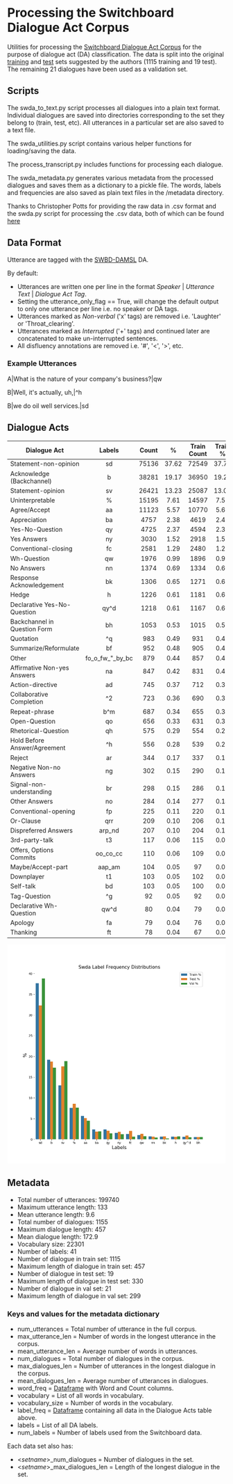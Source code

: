 # Processing the Switchboard Dialogue Act Corpus
Utilities for processing the [Switchboard Dialogue Act Corpus](https://web.stanford.edu/~jurafsky/ws97/)
for the purpose of dialogue act (DA) classification. The data is split into the original [training](https://web.stanford.edu/~jurafsky/ws97/ws97-train-convs.list) 
and [test](https://web.stanford.edu/~jurafsky/ws97/ws97-test-convs.list) sets suggested by the authors (1115 training and 19 test).
The remaining 21 dialogues have been used as a validation set.

## Scripts
The swda_to_text.py script processes all dialogues into a plain text format. Individual dialogues are saved into directories corresponding
to the set they belong to (train, test, etc). All utterances in a particular set are also saved to a text file.

The swda_utilities.py script contains various helper functions for loading/saving the data.

The process_transcript.py includes functions for processing each dialogue.

The swda_metadata.py generates various metadata from the processed dialogues and saves them as a dictionary to a pickle file.
The words, labels and frequencies are also saved as plain text files in the /metadata directory.

Thanks to Christopher Potts for providing the raw data in .csv format and the swda.py script for processing the .csv data, both of which can be found [here](https://github.com/cgpotts/swda)

## Data Format
Utterance are tagged with the [SWBD-DAMSL](https://web.stanford.edu/~jurafsky/ws97/manual.august1.html) DA.

By default:
- Utterances are written one per line in the format *Speaker* | *Utterance Text* | *Dialogue Act Tag*.
- Setting the utterance_only_flag == True, will change the default output to only one utterance per line i.e. no speaker or DA tags.
- Utterances marked as *Non-verbal* ('x' tags) are removed i.e. 'Laughter' or 'Throat_clearing'.
- Utterances marked as *Interrupted* ('+' tags) and continued later are concatenated to make un-interrupted sentences.
- All disfluency annotations are removed i.e. '#', '<', '>', etc.

### Example Utterances
A|What is the nature of your company's business?|qw

B|Well, it's actually, uh,|^h

B|we do oil well services.|sd

## Dialogue Acts
Dialogue Act                   |        Labels        |  Count   |    %     |   Train Count   | Train %  |   Test Count    |  Test %  |    Val Count    |  Val %  
--- | :---: | :---: | :---: | :---: | :---: | :---: | :---: | :---: | :---:
Statement-non-opinion          |          sd          |  75136   |  37.62   |      72549      |  37.71   |      1317       |  32.30   |      1270       |  38.81  
Acknowledge (Backchannel)      |          b           |  38281   |  19.17   |      36950      |  19.21   |       764       |  18.73   |       567       |  17.33  
Statement-opinion              |          sv          |  26421   |  13.23   |      25087      |  13.04   |       718       |  17.61   |       616       |  18.83  
Uninterpretable                |          %           |  15195   |   7.61   |      14597      |   7.59   |       349       |   8.56   |       249       |   7.61  
Agree/Accept                   |          aa          |  11123   |   5.57   |      10770      |   5.60   |       207       |   5.08   |       146       |   4.46  
Appreciation                   |          ba          |   4757   |   2.38   |      4619       |   2.40   |       76        |   1.86   |       62        |   1.89  
Yes-No-Question                |          qy          |   4725   |   2.37   |      4594       |   2.39   |       84        |   2.06   |       47        |   1.44  
Yes Answers                    |          ny          |   3030   |   1.52   |      2918       |   1.52   |       73        |   1.79   |       39        |   1.19  
Conventional-closing           |          fc          |   2581   |   1.29   |      2480       |   1.29   |       81        |   1.99   |       20        |   0.61  
Wh-Question                    |          qw          |   1976   |   0.99   |      1896       |   0.99   |       55        |   1.35   |       25        |   0.76  
No Answers                     |          nn          |   1374   |   0.69   |      1334       |   0.69   |       26        |   0.64   |       14        |   0.43  
Response Acknowledgement       |          bk          |   1306   |   0.65   |      1271       |   0.66   |       28        |   0.69   |        7        |   0.21  
Hedge                          |          h           |   1226   |   0.61   |      1181       |   0.61   |       23        |   0.56   |       22        |   0.67  
Declarative Yes-No-Question    |         qy^d         |   1218   |   0.61   |      1167       |   0.61   |       36        |   0.88   |       15        |   0.46  
Backchannel in Question Form   |          bh          |   1053   |   0.53   |      1015       |   0.53   |       21        |   0.51   |       17        |   0.52  
Quotation                      |          ^q          |   983    |   0.49   |       931       |   0.48   |       17        |   0.42   |       35        |   1.07  
Summarize/Reformulate          |          bf          |   952    |   0.48   |       905       |   0.47   |       23        |   0.56   |       24        |   0.73  
Other                          |   fo_o_fw_"_by_bc    |   879    |   0.44   |       857       |   0.45   |       15        |   0.37   |        7        |   0.21  
Affirmative Non-yes Answers    |          na          |   847    |   0.42   |       831       |   0.43   |       10        |   0.25   |        6        |   0.18  
Action-directive               |          ad          |   745    |   0.37   |       712       |   0.37   |       27        |   0.66   |        6        |   0.18  
Collaborative Completion       |          ^2          |   723    |   0.36   |       690       |   0.36   |       19        |   0.47   |       14        |   0.43  
Repeat-phrase                  |         b^m          |   687    |   0.34   |       655       |   0.34   |       21        |   0.51   |       11        |   0.34  
Open-Question                  |          qo          |   656    |   0.33   |       631       |   0.33   |       16        |   0.39   |        9        |   0.28  
Rhetorical-Question            |          qh          |   575    |   0.29   |       554       |   0.29   |       12        |   0.29   |        9        |   0.28  
Hold Before Answer/Agreement   |          ^h          |   556    |   0.28   |       539       |   0.28   |        7        |   0.17   |       10        |   0.31  
Reject                         |          ar          |   344    |   0.17   |       337       |   0.18   |        3        |   0.07   |        4        |   0.12  
Negative Non-no Answers        |          ng          |   302    |   0.15   |       290       |   0.15   |        6        |   0.15   |        6        |   0.18  
Signal-non-understanding       |          br          |   298    |   0.15   |       286       |   0.15   |        9        |   0.22   |        3        |   0.09  
Other Answers                  |          no          |   284    |   0.14   |       277       |   0.14   |        6        |   0.15   |        1        |   0.03  
Conventional-opening           |          fp          |   225    |   0.11   |       220       |   0.11   |        5        |   0.12   |        0        |   0.00  
Or-Clause                      |         qrr          |   209    |   0.10   |       206       |   0.11   |        2        |   0.05   |        1        |   0.03  
Dispreferred Answers           |        arp_nd        |   207    |   0.10   |       204       |   0.11   |        3        |   0.07   |        0        |   0.00  
3rd-party-talk                 |          t3          |   117    |   0.06   |       115       |   0.06   |        0        |   0.00   |        2        |   0.06  
Offers, Options Commits        |       oo_co_cc       |   110    |   0.06   |       109       |   0.06   |        0        |   0.00   |        1        |   0.03  
Maybe/Accept-part              |        aap_am        |   104    |   0.05   |       97        |   0.05   |        7        |   0.17   |        0        |   0.00  
Downplayer                     |          t1          |   103    |   0.05   |       102       |   0.05   |        1        |   0.02   |        0        |   0.00  
Self-talk                      |          bd          |   103    |   0.05   |       100       |   0.05   |        1        |   0.02   |        2        |   0.06  
Tag-Question                   |          ^g          |    92    |   0.05   |       92        |   0.05   |        0        |   0.00   |        0        |   0.00  
Declarative Wh-Question        |         qw^d         |    80    |   0.04   |       79        |   0.04   |        1        |   0.02   |        0        |   0.00  
Apology                        |          fa          |    79    |   0.04   |       76        |   0.04   |        2        |   0.05   |        1        |   0.03  
Thanking                       |          ft          |    78    |   0.04   |       67        |   0.03   |        7        |   0.17   |        4        |   0.12  

![Label Frequencies](swda_data/metadata/Swda%20Label%20Frequency%20Distributions.png)

## Metadata
- Total number of utterances: 199740
- Maximum utterance length: 133
- Mean utterance length: 9.6
- Total number of dialogues: 1155
- Maximum dialogue length: 457
- Mean dialogue length: 172.9
- Vocabulary size: 22301
- Number of labels: 41
- Number of dialogue in train set: 1115
- Maximum length of dialogue in train set: 457
- Number of dialogue in test set: 19
- Maximum length of dialogue in test set: 330
- Number of dialogue in val set: 21
- Maximum length of dialogue in val set: 299

### Keys and values for the metadata dictionary
- num_utterances = Total number of utterance in the full corpus.
- max_utterance_len = Number of words in the longest utterance in the corpus.
- mean_utterance_len = Average number of words in utterances.
- num_dialogues = Total number of dialogues in the corpus.
- max_dialogues_len = Number of utterances in the longest dialogue in the corpus.
- mean_dialogues_len = Average number of utterances in dialogues.
- word_freq = [Dataframe](https://pandas.pydata.org/pandas-docs/stable/reference/api/pandas.DataFrame.html) with Word and Count columns.
- vocabulary = List of all words in vocabulary.
- vocabulary_size = Number of words in the vocabulary.
- label_freq = [Dataframe](https://pandas.pydata.org/pandas-docs/stable/reference/api/pandas.DataFrame.html) containing all data in the Dialogue Acts table above.
- labels = List of all DA labels.
- num_labels = Number of labels used from the Switchboard data.

Each data set also has:
- <*setname*>_num_dialogues = Number of dialogues in the set.
- <*setname*>_max_dialogues_len = Length of the longest dialogue in the set.